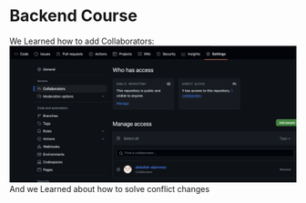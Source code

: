 Backend Course
===========================
We Learned how to add Collaborators:![Collaborators page](./Collab.png "Collab")
And we Learned about how to solve conflict changes
